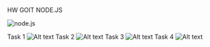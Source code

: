 HW GOIT NODE.JS 

![node.js](https://upload.wikimedia.org/wikipedia/commons/thumb/d/d9/Node.js_logo.svg/1200px-Node.js_logo.svg.png)

Task 1 
![Alt text](https://monosnap.com/image/FJ4J4UxuNiM0dvNWA4Pr68tPB3L3F5)
Task 2 
![Alt text](https://monosnap.com/image/yWX8Wqvn3TsGGGwHsFeRpEqGzcU6Af)
Task 3 
![Alt text](https://monosnap.com/image/XZ6m1Fks1RgTNq39Jgaj71LsPClpGB)
Task 4 
![Alt text](https://monosnap.com/image/HiEN2TG8p3KLVe2AmnMvIbJC15ABVQ)


